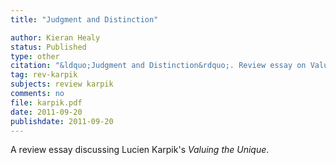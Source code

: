 ```yaml
---
title: "Judgment and Distinction"

author: Kieran Healy
status: Published
type: other
citation: "&ldquo;Judgment and Distinction&rdquo;. Review essay on Valuing the Unique, by Lucien Karpik. <em>Socio-Economic Review</em>."
tag: rev-karpik
subjects: review karpik
comments: no
file: karpik.pdf
date: 2011-09-20
publishdate: 2011-09-20
---
```

A review essay discussing Lucien Karpik's *Valuing the Unique*. 
